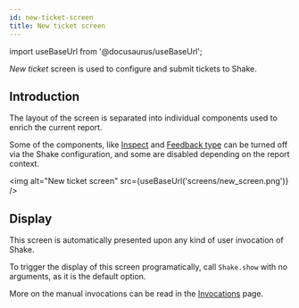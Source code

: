 ```yaml
---
id: new-ticket-screen
title: New ticket screen
---
```

import useBaseUrl from '@docusaurus/useBaseUrl';

*New ticket* screen is used to configure and submit tickets to Shake.

## Introduction

The layout of the screen is separated into individual components used to enrich the current report.

Some of the components, like [Inspect](ios/inspect.md) and [Feedback type](ios/feedback-type.md) can be turned off via the Shake configuration, and some
are disabled depending on the report context.

<img
  alt="New ticket screen"
  src={useBaseUrl('screens/new_screen.png')}
/>

## Display

This screen is automatically presented upon any kind of user invocation of Shake.

To trigger the display of this screen programatically, call `Shake.show` with no arguments, as it is the default option.

More on the manual invocations can be read in the [Invocations](ios/invoke.md/#invoke-through-code) page.
